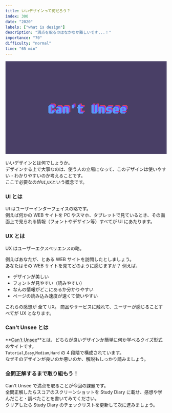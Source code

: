 ```yaml
---
title: いいデザインって何だろう？
index: 300
date: "2020"
labels: ["what is design"]
description: "満点を取るのはなかなか難しいです...！"
importance: "70"
difficulty: "normal"
time: "65 min"
---
```


![cant-unsee](./img/cant-unsee.png)

いいデザインとは何でしょうか。  
デザインする上で大事なのは、使う人の立場になって、このデザインは使いやすい・わかりやすいのか考えることです。  
ここで必要なのが`UI`,`UX`という概念です。

### UI とは

UI はユーザーインターフェイスの略です。  
例えば何かの WEB サイトを PC やスマホ、タブレットで見ているとき、その画面上で見られる情報（フォントやデザイン等）すべてが UI にあたります。

### UX とは

UX はユーザーエクスペリエンスの略。

例えばあなたが、とある WEB サイトを訪問したとしましょう。  
あなたはその WEB サイトを見てどのように感じますか？
例えば、

- デザインが美しい
- フォントが見やすい（読みやすい）
- なんの情報がどこにあるか分かりやすい
- ページの読み込み速度が速くて使いやすい

これらの感想が 全て UX。
商品やサービスに触れて、ユーザーが感じることすべてが UX となります。

### Can't Unsee とは

**[Can't Unsee](https://cantunsee.space/)**とは、どちらが良いデザインか簡単に何か学べるクイズ形式のサイトです。  
`Tutorial`,`Easy`,`Medium`,`Hard` の 4 段階で構成されています。  
なぜそのデザインが良いのか悪いのか、解説もしっかり読みましょう。

### 全問正解するまで取り組もう！

Can't Unsee で満点を取ることが今回の課題です。  
全問正解したらスコアのスクリーンショットを Study Diary に載せ、感想や学んだこと・調べたことを書いてみてください。  
クリアしたら Study Diary のチェックリストを更新して次に進みましょう。
